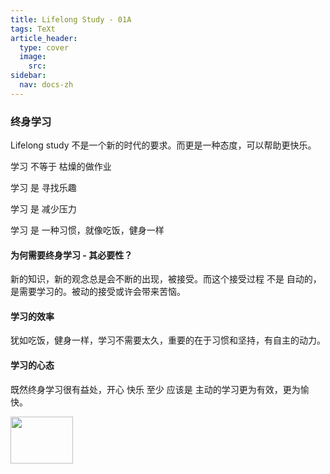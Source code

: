 ```yaml
---
title: Lifelong Study - 01A
tags: TeXt
article_header:
  type: cover
  image:
    src:
sidebar:
  nav: docs-zh
---
```


### 终身学习

Lifelong study 不是一个新的时代的要求。而更是一种态度，可以帮助更快乐。

学习 不等于 枯燥的做作业

学习 是 寻找乐趣

学习 是 减少压力

学习 是 一种习惯，就像吃饭，健身一样



#### 为何需要终身学习 - 其必要性？

新的知识，新的观念总是会不断的出现，被接受。而这个接受过程 不是 自动的， 是需要学习的。被动的接受或许会带来苦恼。



#### 学习的效率

犹如吃饭，健身一样，学习不需要太久，重要的在于习惯和坚持，有自主的动力。



#### 学习的心态

既然终身学习很有益处，开心 快乐 至少 应该是 主动的学习更为有效，更为愉快。

<img src="https://FallingSnow2020.github.io/_assets/img/icon01a.jpg" width="100" height="75" align='center'>

